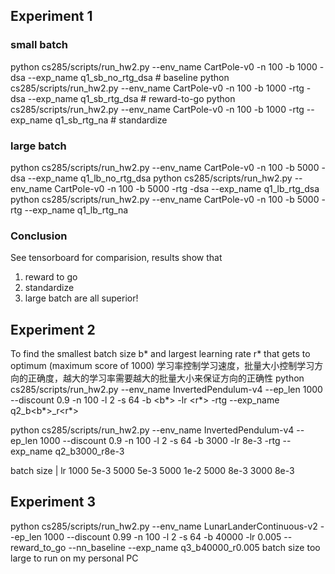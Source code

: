 ## Experiment 1
### small batch
python cs285/scripts/run_hw2.py --env_name CartPole-v0 -n 100 -b 1000 -dsa --exp_name q1_sb_no_rtg_dsa            # baseline
python cs285/scripts/run_hw2.py --env_name CartPole-v0 -n 100 -b 1000 -rtg -dsa --exp_name q1_sb_rtg_dsa          # reward-to-go
python cs285/scripts/run_hw2.py --env_name CartPole-v0 -n 100 -b 1000 -rtg --exp_name q1_sb_rtg_na                # standardize

### large batch
python cs285/scripts/run_hw2.py --env_name CartPole-v0 -n 100 -b 5000 -dsa --exp_name q1_lb_no_rtg_dsa
python cs285/scripts/run_hw2.py --env_name CartPole-v0 -n 100 -b 5000 -rtg -dsa --exp_name q1_lb_rtg_dsa
python cs285/scripts/run_hw2.py --env_name CartPole-v0 -n 100 -b 5000 -rtg --exp_name q1_lb_rtg_na

### Conclusion
See tensorboard for comparision, results show that
1) reward to go
2) standardize
3) large batch
are all superior!

## Experiment 2
To find the smallest batch size b* and largest learning rate r* that gets to optimum (maximum score of 1000)
学习率控制学习速度，批量大小控制学习方向的正确度，越大的学习率需要越大的批量大小来保证方向的正确性 
python cs285/scripts/run_hw2.py --env_name InvertedPendulum-v4 --ep_len 1000 --discount 0.9 -n 100 -l 2 -s 64 -b <b*> -lr <r*> -rtg --exp_name q2_b<b*>_r<r*>

python cs285/scripts/run_hw2.py --env_name InvertedPendulum-v4 --ep_len 1000 --discount 0.9 -n 100 -l 2 -s 64 -b 3000 -lr 8e-3 -rtg --exp_name q2_b3000_r8e-3

batch size | lr
1000 5e-3
5000 5e-3
5000 1e-2
5000 8e-3
3000 8e-3

## Experiment 3
python cs285/scripts/run_hw2.py --env_name LunarLanderContinuous-v2 --ep_len 1000 --discount 0.99 -n 100 -l 2 -s 64 -b 40000 -lr 0.005 --reward_to_go --nn_baseline --exp_name q3_b40000_r0.005
batch size too large to run on my personal PC
